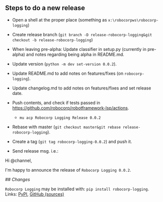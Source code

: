 
Steps to do a new release
---------------------------

- Open a shell at the proper place (something as `x:\robocorpws\robocorp-logging`)

- Create release branch (`git branch -D release-robocorp-logging&git checkout -b release-robocorp-logging`)

- When leaving pre-alpha: Update classifier in setup.py (currently in pre-alpha) and notes regarding being alpha in README.md.

- Update version (`python -m dev set-version 0.0.2`).

- Update README.md to add notes on features/fixes (on `robocorp-logging`).

- Update changelog.md to add notes on features/fixes and set release date.

- Push contents, and check if tests passed in https://github.com/robocorp/robotframework-lsp/actions.
  - `mu acp Robocorp Logging Release 0.0.2`

- Rebase with master (`git checkout master&git rebase release-robocorp-logging`).

- Create a tag (`git tag robocorp-logging-0.0.2`) and push it.

- Send release msg. i.e.:

Hi @channel,

I'm happy to announce the release of `Robocorp Logging 0.0.2`.

*## Changes*


`Robocorp Logging` may be installed with: `pip install robocorp-logging`.
Links: [PyPI](https://pypi.org/project/robocorp-logging/), [GitHub (sources)](https://github.com/robocorp/robocorp-logging)